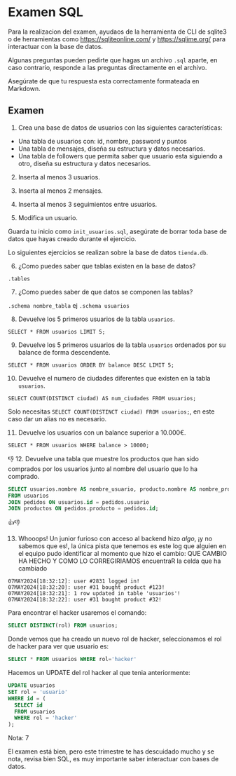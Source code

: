 # Examen SQL

Para la realizacion del examen, ayudaos de la herramienta de CLI de sqlite3 o de herramientas como https://sqliteonline.com/ y https://sqlime.org/ para interactuar con la base de datos.

Algunas preguntas pueden pedirte que hagas un archivo `.sql` aparte, en caso contrario, responde a las preguntas directamente en el archivo.

Asegúrate de que tu respuesta esta correctamente formateada en Markdown.

## Examen

1. Crea una base de datos de usuarios con las siguientes características:
  - Una tabla de usuarios con: id, nombre, password y puntos
  - Una tabla de mensajes, diseña su estructura y datos necesarios.
  - Una tabla de followers que permita saber que usuario esta siguiendo a otro, diseña su estructura y datos necesarios.

2. Inserta al menos 3 usuarios.

3. Inserta al menos 2 mensajes.

4. Inserta al menos 3 seguimientos entre usuarios.

5. Modifica un usuario.

Guarda tu inicio como `init_usuarios.sql`, asegúrate de borrar toda base de datos que hayas creado durante el ejercicio.

Lo siguientes ejercicios se realizan sobre la base de datos `tienda.db`.

6. ¿Como puedes saber que tablas existen en la base de datos?

`.tables`

7. ¿Como puedes saber de que datos se componen las tablas?

`.schema nombre_tabla`  ej `.schema usuarios`

8. Devuelve los 5 primeros usuarios de la tabla `usuarios`.

`SELECT * FROM usuarios LIMIT 5;`

9. Devuelve los 5 primeros usuarios de la tabla `usuarios` ordenados por su balance de forma descendente.

`SELECT * FROM usuarios ORDER BY balance DESC LIMIT 5;`

10. Devuelve el numero de ciudades diferentes que existen en la tabla `usuarios`.

`SELECT COUNT(DISTINCT ciudad) AS num_ciudades FROM usuarios;`

Solo necesitas `SELECT COUNT(DISTINCT ciudad) FROM usuarios;`, en este caso dar un alias no es necesario.

11. Devuelve los usuarios con un balance superior a 10.000€.

`SELECT * FROM usuarios WHERE balance > 10000;`

👎 12. Devuelve una tabla que muestre los productos que han sido comprados por los usuarios junto al nombre del usuario que lo ha comprado.
```sql
SELECT usuarios.nombre AS nombre_usuario, producto.nombre AS nombre_producto
FROM usuarios
JOIN pedidos ON usuarios.id = pedidos.usuario
JOIN productos ON pedidos.producto = pedidos.id;
```
👍👎

13. Whooops! Un junior furioso con acceso al backend hizo *algo*, ¡y no sabemos que es!, la única pista que tenemos es este log que alguien en el equipo pudo identificar al momento que hizo el cambio:
QUE CAMBIO HA HECHO Y COMO LO CORREGIRIAMOS encuentraR la celda que ha cambiado
~~~plain
07MAY2024[18:32:12]: user #2831 logged in!
07MAY2024[18:32:20]: user #31 bought product #123!
07MAY2024[18:32:21]: 1 row updated in table 'usuarios'!
07MAY2024[18:32:22]: user #31 bought product #32!
~~~

Para encontrar el hacker usaremos el comando:
```sql
SELECT DISTINCT(rol) FROM usuarios;
```
Donde vemos que ha creado un nuevo rol de hacker, seleccionamos el rol de hacker para ver que usuario es:
```sql
SELECT * FROM usuarios WHERE rol='hacker'
```
Hacemos un UPDATE del rol hacker al que tenia anteriormente:
```sql
UPDATE usuarios
SET rol = 'usuario'
WHERE id = (
  SELECT id
  FROM usuarios
  WHERE rol = 'hacker'
);
```

Nota: 7

El examen está bien, pero este trimestre te has descuidado mucho y se nota, revisa bien SQL, es muy importante saber interactuar con bases de datos.
